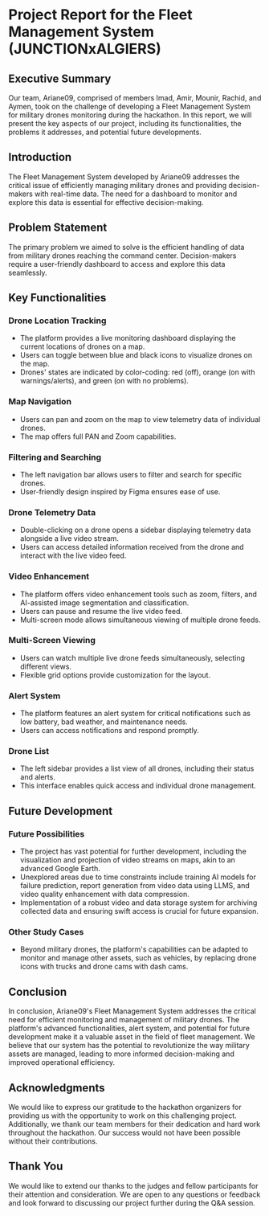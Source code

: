 # Project Report for the Fleet Management System (JUNCTIONxALGIERS)

## Executive Summary

Our team, Ariane09, comprised of members Imad, Amir, Mounir, Rachid, and Aymen, took on the challenge of developing a Fleet Management System for military drones monitoring during the hackathon. In this report, we will present the key aspects of our project, including its functionalities, the problems it addresses, and potential future developments.

## Introduction

The Fleet Management System developed by Ariane09 addresses the critical issue of efficiently managing military drones and providing decision-makers with real-time data. The need for a dashboard to monitor and explore this data is essential for effective decision-making.

## Problem Statement

The primary problem we aimed to solve is the efficient handling of data from military drones reaching the command center. Decision-makers require a user-friendly dashboard to access and explore this data seamlessly.

## Key Functionalities

### Drone Location Tracking
- The platform provides a live monitoring dashboard displaying the current locations of drones on a map.
- Users can toggle between blue and black icons to visualize drones on the map.
- Drones' states are indicated by color-coding: red (off), orange (on with warnings/alerts), and green (on with no problems).

### Map Navigation
- Users can pan and zoom on the map to view telemetry data of individual drones.
- The map offers full PAN and Zoom capabilities.

### Filtering and Searching
- The left navigation bar allows users to filter and search for specific drones.
- User-friendly design inspired by Figma ensures ease of use.

### Drone Telemetry Data
- Double-clicking on a drone opens a sidebar displaying telemetry data alongside a live video stream.
- Users can access detailed information received from the drone and interact with the live video feed.

### Video Enhancement
- The platform offers video enhancement tools such as zoom, filters, and AI-assisted image segmentation and classification.
- Users can pause and resume the live video feed.
- Multi-screen mode allows simultaneous viewing of multiple drone feeds.

### Multi-Screen Viewing
- Users can watch multiple live drone feeds simultaneously, selecting different views.
- Flexible grid options provide customization for the layout.

### Alert System
- The platform features an alert system for critical notifications such as low battery, bad weather, and maintenance needs.
- Users can access notifications and respond promptly.

### Drone List
- The left sidebar provides a list view of all drones, including their status and alerts.
- This interface enables quick access and individual drone management.

## Future Development

### Future Possibilities
- The project has vast potential for further development, including the visualization and projection of video streams on maps, akin to an advanced Google Earth.
- Unexplored areas due to time constraints include training AI models for failure prediction, report generation from video data using LLMS, and video quality enhancement with data compression.
- Implementation of a robust video and data storage system for archiving collected data and ensuring swift access is crucial for future expansion.

### Other Study Cases
- Beyond military drones, the platform's capabilities can be adapted to monitor and manage other assets, such as vehicles, by replacing drone icons with trucks and drone cams with dash cams.

## Conclusion

In conclusion, Ariane09's Fleet Management System addresses the critical need for efficient monitoring and management of military drones. The platform's advanced functionalities, alert system, and potential for future development make it a valuable asset in the field of fleet management. We believe that our system has the potential to revolutionize the way military assets are managed, leading to more informed decision-making and improved operational efficiency.

## Acknowledgments

We would like to express our gratitude to the hackathon organizers for providing us with the opportunity to work on this challenging project. Additionally, we thank our team members for their dedication and hard work throughout the hackathon. Our success would not have been possible without their contributions.

## Thank You

We would like to extend our thanks to the judges and fellow participants for their attention and consideration. We are open to any questions or feedback and look forward to discussing our project further during the Q&A session.
